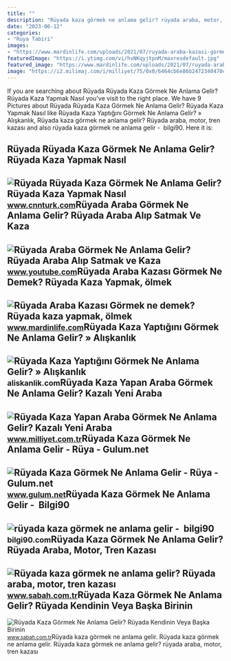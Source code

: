 ```yaml
---
title: ""
description: "Rüyada kaza görmek ne anlama gelir? rüyada araba, motor, tren kazası"
date: "2023-06-12"
categories:
- "Ruya Tabiri"
images:
- "https://www.mardinlife.com/uploads/2021/07/ruyada-araba-kazasi-gormek-ne-demek-ruyada-kaza-yapmak-kazada-olmek-kazadan-kurtulmak-ne-anlama-gelir-68556.png?234234.234234"
featuredImage: "https://i.ytimg.com/vi/hvNKqyjtpnM/maxresdefault.jpg"
featured_image: "https://www.mardinlife.com/uploads/2021/07/ruyada-araba-kazasi-gormek-ne-demek-ruyada-kaza-yapmak-kazada-olmek-kazadan-kurtulmak-ne-anlama-gelir-68556.png?234234.234234"
image: "https://i2.milimaj.com/i/milliyet/75/0x0/6464cb6e86b2472340470ccf.jpg"
---
```


If you are searching about Rüyada Rüyada Kaza Görmek Ne Anlama Gelir? Rüyada Kaza Yapmak Nasıl you've visit to the right place. We have 9 Pictures about Rüyada Rüyada Kaza Görmek Ne Anlama Gelir? Rüyada Kaza Yapmak Nasıl like Rüyada Kaza Yaptığını Görmek Ne Anlama Gelir? » Alışkanlık, Rüyada kaza görmek ne anlama gelir? Rüyada araba, motor, tren kazası and also rüyada kaza görmek ne anlama gelir - ️ bilgi90. Here it is:

Rüyada Rüyada Kaza Görmek Ne Anlama Gelir? Rüyada Kaza Yapmak Nasıl
-------------------------------------------------------------------

 ![Rüyada Rüyada Kaza Görmek Ne Anlama Gelir? Rüyada Kaza Yapmak Nasıl](https://i.cnnturk.com/i/cnnturk/75/1200x675/616d86275cf3b01a783bfafb.jpg) <small>www.cnnturk.com</small>Rüyada Araba Görmek Ne Anlama Gelir? Rüyada Araba Alıp Satmak Ve Kaza
---------------------------------------------------------------------

 ![Rüyada Araba Görmek Ne Anlama Gelir? Rüyada Araba Alıp Satmak ve Kaza](https://i.ytimg.com/vi/hvNKqyjtpnM/maxresdefault.jpg) <small>www.youtube.com</small>Rüyada Araba Kazası Görmek Ne Demek? Rüyada Kaza Yapmak, ölmek
--------------------------------------------------------------

 ![Rüyada Araba Kazası Görmek ne demek? Rüyada kaza yapmak, ölmek](https://www.mardinlife.com/uploads/2021/07/ruyada-araba-kazasi-gormek-ne-demek-ruyada-kaza-yapmak-kazada-olmek-kazadan-kurtulmak-ne-anlama-gelir-68556.png?234234.234234) <small>www.mardinlife.com</small>Rüyada Kaza Yaptığını Görmek Ne Anlama Gelir? » Alışkanlık
----------------------------------------------------------

 ![Rüyada Kaza Yaptığını Görmek Ne Anlama Gelir? » Alışkanlık](https://aliskanlik.com/wp-content/uploads/2022/04/Ruyada-Kaza-Yaptigini-Gormek-Ne-Anlama-Gelir.jpeg) <small>aliskanlik.com</small>Rüyada Kaza Yapan Araba Görmek Ne Anlama Gelir? Kazalı Yeni Araba
-----------------------------------------------------------------

 ![Rüyada Kaza Yapan Araba Görmek Ne Anlama Gelir? Kazalı Yeni Araba](https://i2.milimaj.com/i/milliyet/75/0x0/6464cb6e86b2472340470ccf.jpg) <small>www.milliyet.com.tr</small>Rüyada Kaza Görmek Ne Anlama Gelir - Rüya - Gulum.net
-----------------------------------------------------

 ![Rüyada Kaza Görmek Ne Anlama Gelir - Rüya - Gulum.net](https://www.gulum.net/images/haberler/2021/09/ruyada-kaza-gormek-ne-anlama-gelir-8754.jpg) <small>www.gulum.net</small>Rüyada Kaza Görmek Ne Anlama Gelir - ️ Bilgi90
----------------------------------------------

 ![rüyada kaza görmek ne anlama gelir - ️ bilgi90](https://i4.hurimg.com/i/hurriyet/75/1200x675/5e5680c87152d813b47f02f4.jpg) <small>bilgi90.com</small>Rüyada Kaza Görmek Ne Anlama Gelir? Rüyada Araba, Motor, Tren Kazası
--------------------------------------------------------------------

 ![Rüyada kaza görmek ne anlama gelir? Rüyada araba, motor, tren kazası](https://iasbh.tmgrup.com.tr/91f5cd/650/344/0/83/1264/746?u=https://isbh.tmgrup.com.tr/sbh/2019/12/10/ruyada-kaza-gormek-ne-anlama-gelir-ruyada-kaza-yapmak-nasil-yorumlanir-1575933165305.jpg) <small>www.sabah.com.tr</small>Rüyada Kaza Görmek Ne Anlama Gelir? Rüyada Kendinin Veya Başka Birinin
----------------------------------------------------------------------

 ![Rüyada Kaza Görmek Ne Anlama Gelir? Rüyada Kendinin Veya Başka Birinin](https://iasbh.tmgrup.com.tr/6545a6/752/395/0/65/724/445?u=https://isbh.tmgrup.com.tr/sbh/2022/04/27/ruyada-kaza-gormek-ne-anlama-gelir-ruyada-kendinin-veya-baska-birinin-arabayla-kaza-yaptigini-gormek-anlami-1651060634455.jpg) <small>www.sabah.com.tr</small>Rüyada kaza görmek ne anlama gelir. Rüyada kaza görmek ne anlama gelir. Rüyada kaza görmek ne anlama gelir? rüyada araba, motor, tren kazası
